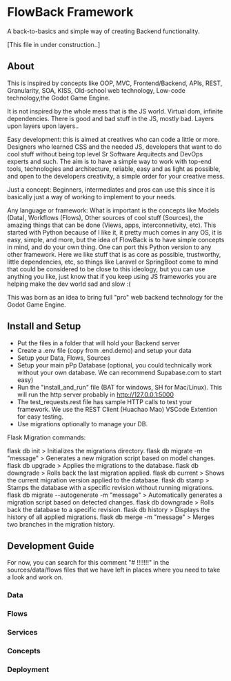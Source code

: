 # FlowBack Framework

A back-to-basics and simple way of creating Backend functionality.

[This file in under construction..]

## About

This is inspired by concepts like OOP, MVC, Frontend/Backend, APIs, REST, Granularity, SOA, KISS, Old-school web technology, Low-code technology,the Godot Game Engine. 

It is not inspired by the whole mess that is the JS world. Virtual dom, infinite dependencies. There is good and bad stuff in the JS, mostly bad. Layers upon layers upon layers.. 

Easy development: this is aimed at creatives who can code a little or more. Designers who learned CSS and the needed JS, developers that want to do cool stuff without being top level Sr Software Arquitects and DevOps experts and such. The aim is to have a simple way to work with top-end tools, technologies and architecture, reliable, easy and as light as possible, and open to the developers creativity, a simple order for your creative mess.

Just a concept: Beginners, intermediates and pros can use this since it is basically just a way of working to implement to your needs. 

Any language or framework: What is important is the concepts like Models (Data), Workflows (Flows), Other sources of cool stuff (Sources), the amazing things that can be done (Views, apps, interconnetivity, etc). This started with Python because of I like it, it pretty much comes in any OS, it is easy, simple, and more, but the idea of FlowBack is to have simple concepts in mind, and do your own thing. One can port this Python version to any other framework. Here we like stuff that is as core as possible, trustworthy, little dependencies, etc, so things like Laravel or SpringBoot come to mind that could be considered to be close to this ideology, but you can use anything you like, just know that if you keep using JS frameworks you are helping make the dev world sad and slow :(

This was born as an idea to bring full "pro" web backend technology for the Godot Game Engine.

## Install and Setup

- Put the files in a folder that will hold your Backend server
- Create a .env file (copy from .end.demo) and setup your data
- Setup your Data, Flows, Sources
- Setup your main pPp Database (optional, you could technically work without your own database. We can recommend Supabase.com to start easy)
- Run the "install_and_run" file (BAT for windows, SH for Mac/Linux). This will run the http server probably in http://127.0.0.1:5000
- The test_requests.rest file has sample HTTP calls to test your framework. We use the REST Client (Huachao Mao) VSCode Extention for easy testing.
- Use migrations optionally to manage your DB.

Flask Migration commands:

flask db init
    > Initializes the migrations directory.
flask db migrate -m "message"
    > Generates a new migration script based on model changes.
flask db upgrade
    > Applies the migrations to the database.
flask db downgrade
    > Rolls back the last migration applied.
flask db current
    > Shows the current migration version applied to the database.
flask db stamp <revision>
    > Stamps the database with a specific revision without running migrations.
flask db migrate --autogenerate -m "message"
    > Automatically generates a migration script based on detected changes.
flask db downgrade <revision>
    > Rolls back the database to a specific revision.
flask db history
    > Displays the history of all applied migrations.
flask db merge <revision1> <revision2> -m "message"
    > Merges two branches in the migration history.




## Development Guide

For now, you can search for this comment "# !!!!!!!" in the sources/data/flows files that we have left in places where you need to take a look and work on.

### Data

### Flows

### Services

### Concepts

### Deployment



